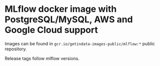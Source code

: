 # MLflow docker image with PostgreSQL/MySQL, AWS and Google Cloud support


Images can be found in `gcr.io/getindata-images-public/mlflow:*` public repository.

Release tags follow mlflow versions.
